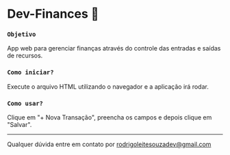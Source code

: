 # Dev-Finances 💸

### `Objetivo`

App web para gerenciar finanças através do controle das entradas e saídas de recursos.

### `Como iniciar?`

Execute o arquivo HTML utilizando o navegador e a aplicação irá rodar.

### `Como usar?`

Clique em "+ Nova Transação", preencha os campos e depois clique em "Salvar".

------------------------------------------------------------------

Qualquer dúvida entre em contato por <a href="mailto:rodrigoleitesouzadev@gmail.com?">rodrigoleitesouzadev@gmail.com</a>
